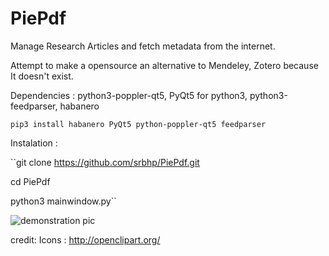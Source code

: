 # PiePdf
Manage Research Articles  and fetch metadata from the internet. 

Attempt to  make a opensource an alternative to Mendeley, Zotero because It doesn't exist.

Dependencies : python3-poppler-qt5, PyQt5 for python3, python3-feedparser, habanero

``pip3 install habanero PyQt5 python-poppler-qt5 feedparser``

Instalation :


``git clone https://github.com/srbhp/PiePdf.git

cd PiePdf

python3 mainwindow.py``

![demonstration pic](https://github.com/srbhp/PiePdf/raw/master/Screenshot.png)


credit: Icons : http://openclipart.org/
